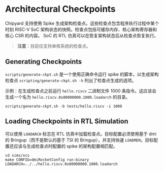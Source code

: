 # Architectural Checkpoints

Chipyard 支持使用 Spike 生成架构检查点。这些检查点包含程序执行过程中某个时刻 RISC-V SoC 架构状态的快照。检查点包括可缓存内存、核心架构寄存器和核心 CSR 的内容。 SoC 的 RTL 仿真可以在恢复架构状态后从检查点恢复执行。

> **注意**：目前仅支持单核系统的检查点。

## Generating Checkpoints

`scripts/generate-ckpt.sh` 是一个使用正确命令运行 spike 的脚本，以生成架构检查点 `scripting/generate-ckpt.sh -h` 列出了检查点生成的选项。

示例：在生成检查点之前运行 `hello.riscv` 二进制文件 1000 条指令。这应该会生成一个名为 `hello.riscv.0x80000000.1000.loadarch` 的目录。

```shell
scripts/generate-ckpt.sh -b tests/hello.riscv -i 1000
```

## Loading Checkpoints in RTL Simulation

可以使用 `LOADARCH` 标志在 RTL 仿真中加载检查点。目标配置必须使用基于 dmi 的 Bringup（而不是默认的基于 TSI 的 Bringup），并支持快速 `LOADMEM`。目标配置还应该与生成检查点时配置的 spike 的架构配置相匹配。

```shell
cd sims/vcs
make CONFIG=dmiRocketConfig run-binary LOADARCH=../../hello.riscv.0x80000000.1000.loadarch
```